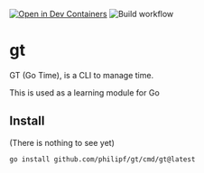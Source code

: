 [![Open in Dev Containers](https://img.shields.io/static/v1?label=Dev%20Containers&message=Open&color=blue&logo=visualstudiocode)](https://vscode.dev/redirect?url=vscode://ms-vscode-remote.remote-containers/cloneInVolume?url=https://github.com/philipf/gt)
![Build workflow](https://github.com/philipf/gt/actions/workflows/go.yml/badge.svg)

# gt
GT (Go Time), is a CLI to manage time.

This is used as a learning module for Go


## Install
(There is nothing to see yet)

```bash
go install github.com/philipf/gt/cmd/gt@latest
```
